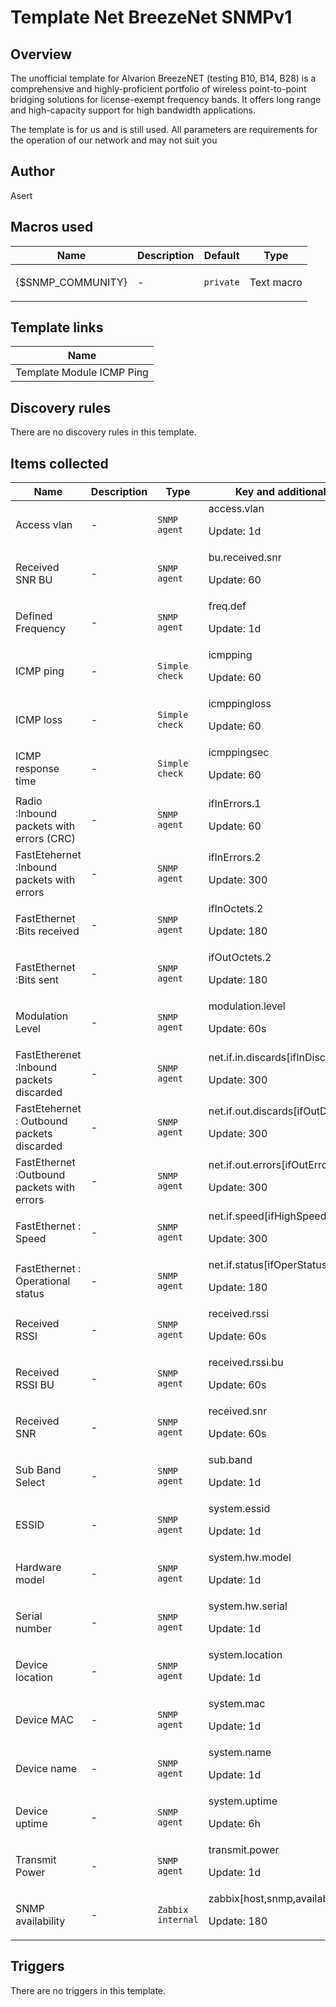 # Template Net BreezeNet SNMPv1

## Overview

The unofficial template for Alvarion BreezeNET (testing B10, B14, B28) is a comprehensive and highly-proficient portfolio of wireless point-to-point bridging solutions for license-exempt frequency bands. It offers long range and high-capacity support for high bandwidth applications.


The template is for us and is still used. All parameters are requirements for the operation of our network and may not suit you

## Author

Asert

## Macros used

|Name|Description|Default|Type|
|----|-----------|-------|----|
|{$SNMP_COMMUNITY}|<p>-</p>|`private`|Text macro|
## Template links

|Name|
|----|
|Template Module ICMP Ping|
## Discovery rules

There are no discovery rules in this template.

## Items collected

|Name|Description|Type|Key and additional info|
|----|-----------|----|----|
|Access vlan|<p>-</p>|`SNMP agent`|access.vlan<p>Update: 1d</p>|
|Received SNR BU|<p>-</p>|`SNMP agent`|bu.received.snr<p>Update: 60</p>|
|Defined Frequency|<p>-</p>|`SNMP agent`|freq.def<p>Update: 1d</p>|
|ICMP ping|<p>-</p>|`Simple check`|icmpping<p>Update: 60</p>|
|ICMP loss|<p>-</p>|`Simple check`|icmppingloss<p>Update: 60</p>|
|ICMP response time|<p>-</p>|`Simple check`|icmppingsec<p>Update: 60</p>|
|Radio :Inbound packets with errors (CRC)|<p>-</p>|`SNMP agent`|ifInErrors.1<p>Update: 60</p>|
|FastEtehernet  :Inbound packets with errors|<p>-</p>|`SNMP agent`|ifInErrors.2<p>Update: 300</p>|
|FastEthernet  :Bits received|<p>-</p>|`SNMP agent`|ifInOctets.2<p>Update: 180</p>|
|FastEthernet :Bits sent|<p>-</p>|`SNMP agent`|ifOutOctets.2<p>Update: 180</p>|
|Modulation Level|<p>-</p>|`SNMP agent`|modulation.level<p>Update: 60s</p>|
|FastEtherenet   :Inbound packets discarded|<p>-</p>|`SNMP agent`|net.if.in.discards[ifInDiscards.2]<p>Update: 300</p>|
|FastEtehernet : Outbound packets discarded|<p>-</p>|`SNMP agent`|net.if.out.discards[ifOutDiscards.2]<p>Update: 300</p>|
|FastEthernet :Outbound packets with errors|<p>-</p>|`SNMP agent`|net.if.out.errors[ifOutErrors.2]<p>Update: 300</p>|
|FastEthernet  : Speed|<p>-</p>|`SNMP agent`|net.if.speed[ifHighSpeed.2]<p>Update: 300</p>|
|FastEthernet : Operational status|<p>-</p>|`SNMP agent`|net.if.status[ifOperStatus.2]<p>Update: 180</p>|
|Received RSSI|<p>-</p>|`SNMP agent`|received.rssi<p>Update: 60s</p>|
|Received RSSI BU|<p>-</p>|`SNMP agent`|received.rssi.bu<p>Update: 60s</p>|
|Received SNR|<p>-</p>|`SNMP agent`|received.snr<p>Update: 60s</p>|
|Sub Band Select|<p>-</p>|`SNMP agent`|sub.band<p>Update: 1d</p>|
|ESSID|<p>-</p>|`SNMP agent`|system.essid<p>Update: 1d</p>|
|Hardware model|<p>-</p>|`SNMP agent`|system.hw.model<p>Update: 1d</p>|
|Serial number|<p>-</p>|`SNMP agent`|system.hw.serial<p>Update: 1d</p>|
|Device location|<p>-</p>|`SNMP agent`|system.location<p>Update: 1d</p>|
|Device MAC|<p>-</p>|`SNMP agent`|system.mac<p>Update: 1d</p>|
|Device name|<p>-</p>|`SNMP agent`|system.name<p>Update: 1d</p>|
|Device uptime|<p>-</p>|`SNMP agent`|system.uptime<p>Update: 6h</p>|
|Transmit Power|<p>-</p>|`SNMP agent`|transmit.power<p>Update: 1d</p>|
|SNMP availability|<p>-</p>|`Zabbix internal`|zabbix[host,snmp,available]<p>Update: 180</p>|
## Triggers

There are no triggers in this template.

